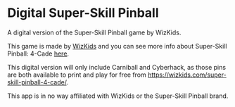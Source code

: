 # Digital Super-Skill Pinball
A digital version of the Super-Skill Pinball game by WizKids.

This game is made by [WizKids](https://wizkids.com/) and you can see more info about Super-Skill Pinball: 4-Cade [here]([url](https://wizkids.com/super-skill-pinball-4-cade/)https://wizkids.com/super-skill-pinball-4-cade/).

This digital version will only include Carniball and Cyberhack, as those pins are both available to print and play for free from https://wizkids.com/super-skill-pinball-4-cade/.

This app is in no way affiliated with WizKids or the Super-Skill Pinball brand.
